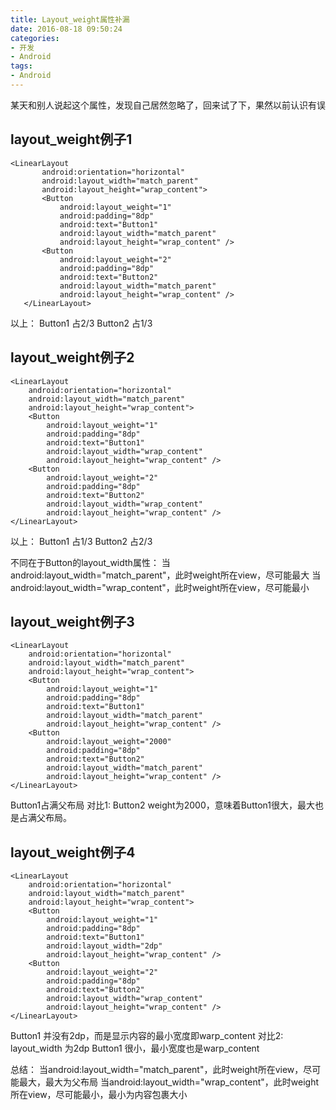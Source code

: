 ```yaml
---
title: Layout_weight属性补漏
date: 2016-08-18 09:50:24
categories:
- 开发
- Android
tags:
- Android
---
```


某天和别人说起这个属性，发现自己居然忽略了，回来试了下，果然以前认识有误

<!--more-->

## layout_weight例子1

```
<LinearLayout
       android:orientation="horizontal"
       android:layout_width="match_parent"
       android:layout_height="wrap_content">
       <Button
           android:layout_weight="1"
           android:padding="8dp"
           android:text="Button1"
           android:layout_width="match_parent"
           android:layout_height="wrap_content" />
       <Button
           android:layout_weight="2"
           android:padding="8dp"
           android:text="Button2"
           android:layout_width="match_parent"
           android:layout_height="wrap_content" />
   </LinearLayout>
```
以上： Button1 占2/3  Button2 占1/3

## layout_weight例子2
```
<LinearLayout
    android:orientation="horizontal"
    android:layout_width="match_parent"
    android:layout_height="wrap_content">
    <Button
        android:layout_weight="1"
        android:padding="8dp"
        android:text="Button1"
        android:layout_width="wrap_content"
        android:layout_height="wrap_content" />
    <Button
        android:layout_weight="2"
        android:padding="8dp"
        android:text="Button2"
        android:layout_width="wrap_content"
        android:layout_height="wrap_content" />
</LinearLayout>
```
以上： Button1 占1/3 Button2 占2/3

不同在于Button的layout_width属性：
当android:layout_width="match_parent"，此时weight所在view，尽可能最大
当android:layout_width="wrap_content"，此时weight所在view，尽可能最小

## layout_weight例子3
```
<LinearLayout
    android:orientation="horizontal"
    android:layout_width="match_parent"
    android:layout_height="wrap_content">
    <Button
        android:layout_weight="1"
        android:padding="8dp"
        android:text="Button1"
        android:layout_width="match_parent"
        android:layout_height="wrap_content" />
    <Button
        android:layout_weight="2000"
        android:padding="8dp"
        android:text="Button2"
        android:layout_width="match_parent"
        android:layout_height="wrap_content" />
</LinearLayout>
```
Button1占满父布局
对比1: Button2 weight为2000，意味着Button1很大，最大也是占满父布局。

## layout_weight例子4
```
<LinearLayout
    android:orientation="horizontal"
    android:layout_width="match_parent"
    android:layout_height="wrap_content">
    <Button
        android:layout_weight="1"
        android:padding="8dp"
        android:text="Button1"
        android:layout_width="2dp"
        android:layout_height="wrap_content" />
    <Button
        android:layout_weight="2"
        android:padding="8dp"
        android:text="Button2"
        android:layout_width="wrap_content"
        android:layout_height="wrap_content" />
</LinearLayout>
```
Button1 并没有2dp，而是显示内容的最小宽度即warp_content
对比2: layout_width 为2dp Button1 很小，最小宽度也是warp_content


总结：
当android:layout_width="match_parent"，此时weight所在view，尽可能最大，最大为父布局
当android:layout_width="wrap_content"，此时weight所在view，尽可能最小，最小为内容包裹大小

